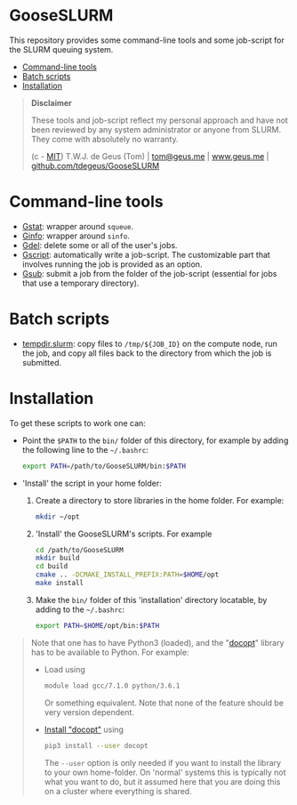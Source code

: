 # GooseSLURM

This repository provides some command-line tools and some job-script for the SLURM queuing system.

<!-- MarkdownTOC -->

- [Command-line tools](#command-line-tools)
- [Batch scripts](#batch-scripts)
- [Installation](#installation)

<!-- /MarkdownTOC -->

> **Disclaimer**
> 
> These tools and job-script reflect my personal approach and have not been reviewed by any system administrator or anyone from SLURM. They come with absolutely no warranty.
> 
>   (c - [MIT](https://github.com/tdegeus/GooseSLURM/blob/master/LICENSE)) T.W.J. de Geus (Tom) | tom@geus.me | www.geus.me | [github.com/tdegeus/GooseSLURM](https://github.com/tdegeus/GooseSLURM)

# Command-line tools

* [Gstat](https://github.com/tdegeus/GooseSLURM/blob/master/bin/Gstat): wrapper around `squeue`.
* [Ginfo](https://github.com/tdegeus/GooseSLURM/blob/master/bin/Ginfo): wrapper around `sinfo`.
* [Gdel](https://github.com/tdegeus/GooseSLURM/blob/master/bin/Gdel): delete some or all of the user's jobs.
* [Gscript](https://github.com/tdegeus/GooseSLURM/blob/master/bin/Gscript): automatically write a job-script. The customizable part that involves running the job is provided as an option.
* [Gsub](https://github.com/tdegeus/GooseSLURM/blob/master/bin/Gsub): submit a job from the folder of the job-script (essential for jobs that use a temporary directory).

# Batch scripts

* [tempdir.slurm](https://github.com/tdegeus/GooseSLURM/blob/master/examples/tempdir/tempdir.slurm): copy files to `/tmp/${JOB_ID}` on the compute node, run the job, and copy all files back to the directory from which the job is submitted.

# Installation

To get these scripts to work one can:

-   Point the `$PATH` to the `bin/` folder of this directory, for example by adding the following line to the `~/.bashrc`:
  
    ```bash
    export PATH=/path/to/GooseSLURM/bin:$PATH
    ```
-   'Install' the script in your home folder:
  
    1.  Create a directory to store libraries in the home folder. For example:
  
        ```bash
        mkdir ~/opt
        ```

    2.  'Install' the GooseSLURM's scripts. For example
  
        ```bash
        cd /path/to/GooseSLURM
        mkdir build
        cd build
        cmake .. -DCMAKE_INSTALL_PREFIX:PATH=$HOME/opt
        make install
        ```
     
    3.  Make the `bin/` folder of this 'installation' directory locatable, by adding to the `~/.bashrc`:
 
        ```bash
        export PATH=$HOME/opt/bin:$PATH
        ```

> Note that one has to have Python3 (loaded), and the "[docopt](http://docopt.org)" library has to be available to Python. For example:
> 
> *   Load using
>  
>      ```bash
>      module load gcc/7.1.0 python/3.6.1
>      ```
>
>      Or something equivalent. Note that none of the feature should be very version dependent.
>      
> *    [Install "docopt"](https://pypi.python.org/pypi/docopt/) using
> 
>      ```bash
>      pip3 install --user docopt
>      ```
>
>      The `--user` option is only needed if you want to install the library to your own home-folder. On 'normal' systems this is typically not what you want to do, but it assumed here that you are doing this on a cluster where everything is shared.
